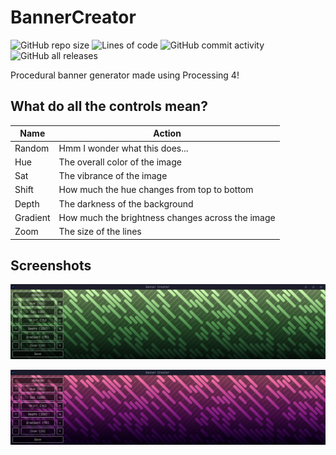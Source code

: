 # BannerCreator

![GitHub repo size](https://img.shields.io/github/repo-size/morefoxbeans/BannerCreator?style=for-the-badge)
![Lines of code](https://img.shields.io/tokei/lines/github/morefoxbeans/BannerCreator?style=for-the-badge)
![GitHub commit activity](https://img.shields.io/github/commit-activity/m/morefoxbeans/BannerCreator?style=for-the-badge)
![GitHub all releases](https://img.shields.io/github/downloads/morefoxbeans/BannerCreator/total?style=for-the-badge)

Procedural banner generator made using Processing 4!

## What do all the controls mean?

|Name|Action|
|-|-|
|Random|Hmm I wonder what this does...|
|Hue|The overall color of the image|
|Sat|The vibrance of the image|
|Shift|How much the hue changes from top to bottom|
|Depth|The darkness of the background|
|Gradient|How much the brightness changes across the image|
|Zoom|The size of the lines|

## Screenshots

![](/screenshots/green.png)

![](/screenshots/pink.png)
